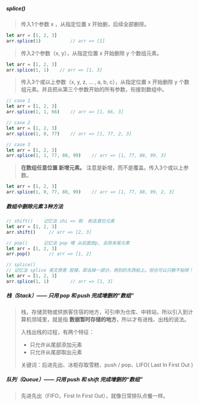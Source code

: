 ##### splice()

> 传入1个参数 x ，从指定位置 x 开始删，后续全部删除。

```js
let arr = [1, 2, 3]
arr.splice(1)			// arr => [1]
```

> 传入2个参数（x, y），从指定位置 x 开始删除 y 个数组元素。

```javascript
let arr = [1, 2, 3]
arr.splice(1, 1)	// arr => [1, 3]
```

> 传入3个或以上参数（x, y, z, ... , a, b, c），从指定位置 x 开始删除 y 个数组元素。并且把从第三个参数开始的所有参数，衔接到数组中。

```js
// case 1
let arr = [1, 2, 3]
arr.splice(1, 1, 66)	// arr => [1, 66, 3]

// case 2
let arr = [1, 2, 3]
arr.splice(1, 0, 77)	// arr => [1, 77, 2, 3]

// case 3
let arr = [1, 2, 3]
arr.splice(1, 1, 77, 88, 99)	// arr => [1, 77, 88, 99, 3]
```

> **在数组任意位置 新增元素。**  注意是新增，而不是覆盖。传入3个或以上参数。

```js
let arr = [1, 2, 3]
arr.splice(1, 0, 77, 88, 99)	// arr => [1, 77, 88, 99, 2, 3]
```



##### 数组中删除元素 3种方法

```js
// shift()	  记忆法 shi => 削  削去首位元素
let arr = [1, 2, 3]
arr.shift()		// arr => [2, 3]

// pop()	  记忆法 pop 噗 从后面放p, 去除末尾元素
let arr = [1, 2, 3]
arr.pop()		// arr => [1, 2]

// splice()
// 记忆法 splice 英文原意 胶接，即去掉一部分，用别的东西粘上。但也可以只删不粘呀！
let arr = [1, 2, 3]
arr.splice(1, 1)		// arr => [1, 3]
```



##### 栈（Stack）—— 只用 pop 和 push 完成增删的“数组”

> 栈，存储货物或供旅客住宿的地方，可引申为仓库、中转站，所以引入到计算机领域里，就是指 **数据暂时存储的地方**，所以才有进栈、出栈的说法。
>
> 入栈出栈的过程，有两个特征：
>
> - 只允许从尾部添加元素
> - 只允许从尾部取出元素
>
> 关键词：后进先出、冰柜存取雪糕、push / pop、LIFO( Last In First Out )



##### 队列（Queue）—— 只用 push 和 shift 完成增删的“数组”

> 先进先出（FIFO，First In First Out），就像日常排队点餐一样。